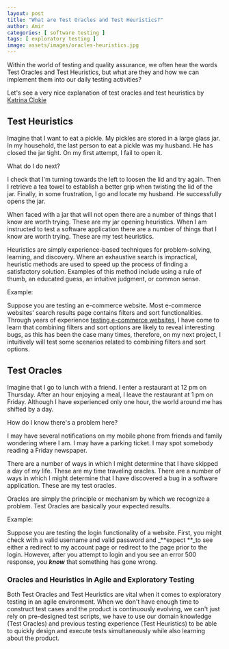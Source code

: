 ```yaml
---
layout: post
title: "What are Test Oracles and Test Heuristics?"
author: Amir
categories: [ software testing ]
tags: [ exploratory testing ]
image: assets/images/oracles-heuristics.jpg
---
```


Within the world of testing and quality assurance, we often hear the words Test Oracles and Test Heuristics, but what are they and how we can implement them into our daily testing activities?

Let's see a very nice explanation of test oracles and test heuristics by [Katrina Clokie](http://katrinatester.blogspot.co.uk/2014/09/heuristics-and-oracles.html)

## Test Heuristics

Imagine that I want to eat a pickle. My pickles are stored in a large glass jar. In my household, the last person to eat a pickle was my husband. He has closed the jar tight. On my first attempt, I fail to open it.

What do I do next?

I check that I'm turning towards the left to loosen the lid and try again. Then I retrieve a tea towel to establish a better grip when twisting the lid of the jar. Finally, in some frustration, I go and locate my husband. He successfully opens the jar.

When faced with a jar that will not open there are a number of things that I know are worth trying. These are my jar opening heuristics. When I am instructed to test a software application there are a number of things that I know are worth trying. These are my test heuristics.

Heuristics are simply experience-based techniques for problem-solving, learning, and discovery. Where an exhaustive search is impractical, heuristic methods are used to speed up the process of finding a satisfactory solution. Examples of this method include using a rule of thumb, an educated guess, an intuitive judgment, or common sense.

Example:

Suppose you are testing an e-commerce website. Most e-commerce websites' search results page contains filters and sort functionalities. Through years of experience [testing e-commerce websites](/testing-e-commerce-websites/), I have come to learn that combining filters and sort options are likely to reveal interesting bugs, as this has been the case many times, therefore, on my next project, I intuitively will test some scenarios related to combining filters and sort options.

## Test Oracles

Imagine that I go to lunch with a friend. I enter a restaurant at 12 pm on Thursday. After an hour enjoying a meal, I leave the restaurant at 1 pm on Friday. Although I have experienced only one hour, the world around me has shifted by a day.

How do I know there's a problem here?

I may have several notifications on my mobile phone from friends and family wondering where I am. I may have a parking ticket. I may spot somebody reading a Friday newspaper.

There are a number of ways in which I might determine that I have skipped a day of my life. These are my time traveling oracles. There are a number of ways in which I might determine that I have discovered a bug in a software application. These are my test oracles.

Oracles are simply the principle or mechanism by which we recognize a problem. Test Oracles are basically your expected results.

Example:

Suppose you are testing the login functionality of a website. First, you might check with a valid username and valid password and _**expect **_to see either a redirect to my account page or redirect to the page prior to the login. However, after you attempt to login and you see an error 500 response, you _**know**_ that something has gone wrong.

### Oracles and Heuristics in Agile and Exploratory Testing

Both Test Oracles and Test Heuristics are vital when it comes to exploratory testing in an agile environment. When we don't have enough time to construct test cases and the product is continuously evolving, we can't just rely on pre-designed test scripts, we have to use our domain knowledge (Test Oracles) and previous testing experience (Test Heuristics) to be able to quickly design and execute tests simultaneously while also learning about the product.